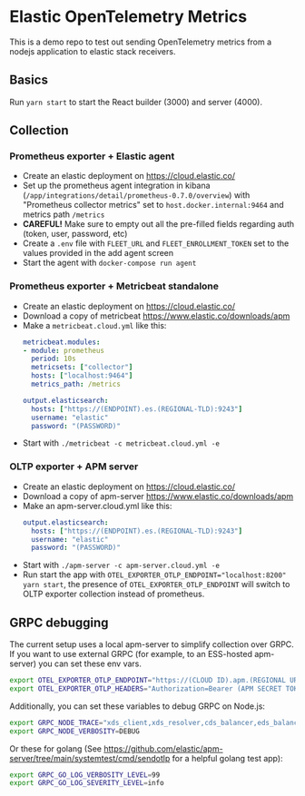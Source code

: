 # Elastic OpenTelemetry Metrics

This is a demo repo to test out sending OpenTelemetry metrics from a nodejs application to elastic stack receivers.

## Basics

Run `yarn start` to start the React builder (3000) and server (4000).

## Collection

### Prometheus exporter + Elastic agent

- Create an elastic deployment on https://cloud.elastic.co/
- Set up the prometheus agent integration in kibana (`/app/integrations/detail/prometheus-0.7.0/overview`) with "Prometheus collector metrics" set to `host.docker.internal:9464` and metrics path `/metrics`
- **CAREFUL!** Make sure to empty out all the pre-filled fields regarding auth (token, user, password, etc)
- Create a `.env` file with `FLEET_URL` and `FLEET_ENROLLMENT_TOKEN` set to the values provided in the add agent screen
- Start the agent with `docker-compose run agent`

### Prometheus exporter + Metricbeat standalone

- Create an elastic deployment on https://cloud.elastic.co/
- Download a copy of metricbeat https://www.elastic.co/downloads/apm
- Make a `metricbeat.cloud.yml` like this:
  ```yaml
  metricbeat.modules:
  - module: prometheus
    period: 10s
    metricsets: ["collector"]
    hosts: ["localhost:9464"]
    metrics_path: /metrics

  output.elasticsearch:
    hosts: ["https://(ENDPOINT).es.(REGIONAL-TLD):9243"]
    username: "elastic"
    password: "(PASSWORD)"
  ```
- Start with `./metricbeat -c metricbeat.cloud.yml -e`

### OLTP exporter + APM server

- Create an elastic deployment on https://cloud.elastic.co/
- Download a copy of apm-server https://www.elastic.co/downloads/apm
- Make an apm-server.cloud.yml like this:
  ```yaml
  output.elasticsearch:
    hosts: ["https://(ENDPOINT).es.(REGIONAL-TLD):9243"]
    username: "elastic"
    password: "(PASSWORD)"
  ```
- Start with `./apm-server -c apm-server.cloud.yml -e`
- Run start the app with `OTEL_EXPORTER_OTLP_ENDPOINT="localhost:8200" yarn start`, the presence of `OTEL_EXPORTER_OTLP_ENDPOINT` will switch to OLTP exporter collection instead of prometheus.

## GRPC debugging

The current setup uses a local apm-server to simplify collection over GRPC. If you want to use external GRPC (for example, to an ESS-hosted apm-server) you can set these env vars.

```bash
export OTEL_EXPORTER_OTLP_ENDPOINT="https://(CLOUD ID).apm.(REGIONAL URL):443"
export OTEL_EXPORTER_OTLP_HEADERS="Authorization=Bearer (APM SECRET TOKEN)"
```

Additionally, you can set these variables to debug GRPC on Node.js:

```bash
export GRPC_NODE_TRACE="xds_client,xds_resolver,cds_balancer,eds_balancer,priority,weighted_target,round_robin,resolving_load_balancer,subchannel,keepalive,dns_resolver,fault_injection,http_filter,csds"
export GRPC_NODE_VERBOSITY=DEBUG
```

Or these for golang (See https://github.com/elastic/apm-server/tree/main/systemtest/cmd/sendotlp for a helpful golang test app):

```bash
export GRPC_GO_LOG_VERBOSITY_LEVEL=99
export GRPC_GO_LOG_SEVERITY_LEVEL=info
```
